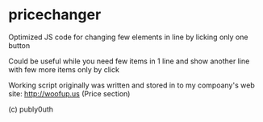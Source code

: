 # pricechanger
Optimized JS code for changing few elements in line by licking only one button

Could be useful while you need few items in 1 line and show another line with few more items only by click

Working script originally was written and stored in to my compoany's web site: http://woofup.us (Price section)

(c) publy0uth
